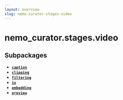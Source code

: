 ```yaml
---
layout: overview
slug: nemo-curator-stages-video
---
```


# nemo_curator.stages.video



## Subpackages

- **[`caption`](nemo-curator-stages-video-caption)**
- **[`clipping`](nemo-curator-stages-video-clipping)**
- **[`filtering`](nemo-curator-stages-video-filtering)**
- **[`io`](nemo-curator-stages-video-io)**
- **[`embedding`](nemo-curator-stages-video-embedding)**
- **[`preview`](nemo-curator-stages-video-preview)**
